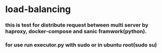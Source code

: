# load-balancing
### this is test for distribute request between multi server by haproxy, docker-compose and sanic framwork(python).
### for use run executor.py with sudo or in ubuntu root(sudo su)
 
